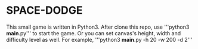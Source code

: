 # SPACE-DODGE

This small game is written in Python3. 
After clone this repo, use '''python3 __main__.py''' to start the game.
Or you can set canvas's height, width and difficulty level as well. For example, '''python3 __main__.py -h 20 -w 200 -d 2'''
